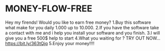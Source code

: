 # MONEY-FLOW-FREE
Hey my firends! Would you like to earn free money? 1.Buy this software what make for you daily 1.000 up to 10.000. 2.If you have the software take a contact with me and i help you install your software and you finish. 3.I will give you a free 500$ help to start 4.What you waiting for ? TRY OUT NOW... https://bit.ly/363tQjq 5.Enjoy your money!!!!
